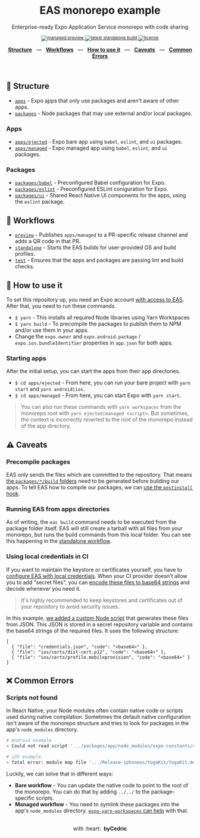 <div align="center">
  <h1>EAS monorepo example</h1>
  <p></p>
  <p>Enterprise-ready Expo Application Service monorepo with code sharing</p>
  <sup>
    <a href="https://github.com/byCedric/eas-monorepo-example/releases">
      <img src="https://img.shields.io/github/workflow/status/byCedric/eas-monorepo-example/preview?style=flat-square" alt="managed preview" />
    </a>
    <a href="https://github.com/byCedric/eas-monorepo-example/actions">
      <img src="https://img.shields.io/github/workflow/status/byCedric/eas-monorepo-example/standalone?style=flat-square" alt="latest standalone build" />
    </a>
    <a href="https://github.com/byCedric/eas-monorepo-example/blob/main/LICENSE.md">
      <img src="https://img.shields.io/github/license/byCedric/eas-monorepo-example?style=flat-square" alt="license" />
    </a>
  </sup>
  <br />
  <p align="center">
    <a href="https://github.com/byCedric/eas-monorepo-example#-structure"><b>Structure</b></a>
    &nbsp;&nbsp;&mdash;&nbsp;&nbsp;
    <a href="https://github.com/byCedric/eas-monorepo-example#-workflows"><b>Workflows</b></a>
    &nbsp;&nbsp;&mdash;&nbsp;&nbsp;
    <a href="https://github.com/byCedric/eas-monorepo-example#-how-to-use-it"><b>How to use it</b></a>
    &nbsp;&nbsp;&mdash;&nbsp;&nbsp;
    <a href="https://github.com/byCedric/eas-monorepo-example#%EF%B8%8F-caveats"><b>Caveats</b></a>
    &nbsp;&nbsp;&mdash;&nbsp;&nbsp;
    <a href="https://github.com/byCedric/eas-monorepo-example#-common-errors"><b>Common Errors</b></a>
  </p>
  <br />
</div>

## 📁 Structure

- [`apps`](./apps) - Expo apps that only use packages and aren't aware of other apps.
- [`packages`](./packages) - Node packages that may use external and/or local packages.

### Apps

- [`apps/ejected`](./apps/ejected) - Expo bare app using `babel`, `eslint`, and `ui` packages.
- [`apps/managed`](./apps/ejected) - Expo managed app using `babel`, `eslint`, and `ui` packages.

### Packages

- [`packages/babel`](./packages/babel) - Preconfigured Babel configuration for Expo.
- [`packages/eslint`](./packages/eslint) - Preconfigured ESLint coniguration for Expo.
- [`packages/ui`](./packages/ui) - Shared React Native UI components for the apps, using the `eslint` package.

## 👷 Workflows

- [`preview`](./.github/workflows/preview.yml) - Publishes `apps/managed` to a PR-specific release channel and adds a QR code in that PR.
- [`standalone`](./.github/workflows/standalone.yml) - Starts the EAS builds for user-provided OS and build profiles.
- [`test`](./.github/workflows/test.yml) - Ensures that the apps and packages are passing lint and build checks.

## 🚀 How to use it

To set this repository up, you need an Expo account [with access to EAS](https://docs.expo.io/eas/). After that, you need to run these commands.

- `$ yarn` - This installs all required Node libraries using Yarn Workspaces
- `$ yarn build` - To precompile the packages to publish them to NPM and/or use them in your apps.
- Change the `expo.owner` and `expo.android.package` / `expo.ios.bundleIdentifier` properties in `app.json` for both apps.

### Starting apps

After the initial setup, you can start the apps from their app directories.

- `$ cd apps/ejected` - From here, you can run your bare project with `yarn start` and `yarn android|ios`.
- `$ cd apps/managed` - From here, you can start Expo with `yarn start`.

> You can also run these commands with `yarn workspaces` from the monorepo root with `yarn ejected|managed <script>`. But sometimes, the context is incorrectly reverted to the root of the monorepo instead of the app directory.

## ⚠️ Caveats

### Precompile packages

EAS only sends the files which are committed to the repository. That means [the `packages/*/build` folders](.gitignore#L3) need to be generated before building our apps. To tell EAS how to compile our packages, we can [use the `postinstall` hook](https://docs.expo.io/build-reference/how-tos/#how-to-set-up-eas-build-with).

### Running EAS from apps directories

As of writing, the `eas build` command needs to be executed from the package folder itself. EAS will still create a tarball with all files from your monorepo, but runs the build commands from this local folder. You can see this happening in the [standalone workflow](./.github/workflows/standalone.yml#L58).

### Using local credentials in CI

If you want to maintain the keystore or certificates yourself, you have to [configure EAS with local credentials](https://docs.expo.io/app-signing/local-credentials/#credentialsjson). When your CI provider doesn't allow you to add "secret files", you can [encode these files to base64 strings](https://docs.expo.io/app-signing/local-credentials/#using-local-credentials-on-builds-triggered-from) and decode whenever you need it.

> It's highly recommended to keep keystores and certificates out of your repository to avoid security issues.

In this example, [we added a custom Node script](./.github/workflows/standalone.yml#L40-L56) that generates these files from JSON. This JSON is stored in a secret repository variable and contains the base64 strings of the required files. It uses the following structure:

```
[
  { "file": "credentials.json", "code": "<base64>" },
  { "file": "ios/certs/dist-cert.p12", "code": "<base64>" },
  { "file": "ios/certs/profile.mobileprovision", "code": "<base64>" }
]
```
## ❌ Common Errors

### Scripts not found

In React Native, your Node modules often contain native code or scripts used during native compilation. Sometimes the default native configuration isn't aware of the monorepo structure and tries to look for packages in the app's `node_modules` directory.

```bash
# Android example
> Could not read script '.../packages/app/node_modules/expo-constants/scripts/get-app-config-android.gradle' as it does not exist.

# iOS example
> fatal error: module map file '.../Release-iphoneos/YogaKit/YogaKit.modulemap' not found
```

Luckily, we can solve that in different ways:

- **Bare workflow** - You can update the native code to point to the root of the monorepo. You can do that by adding `../../` to the package-specific scripts.
- **Managed workflow** - You need to symlink these packages into the app's `node_modules` directory. [`expo-yarn-workspaces` can help](./apps/managed/package.json#L45-L61) with that.

<div align="center">
  <br />
  with&nbsp;:heart:&nbsp;&nbsp;<strong>byCedric</strong>
  <br />
</div>
